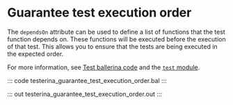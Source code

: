 # Guarantee test execution order

The `dependsOn` attribute can be used to define a list of functions that the test 
function depends on. These functions will be executed before the execution of that test.
This allows you to ensure that the tests are being executed in the expected order.

For more information, see [Test ballerina code](https://ballerina.io/learn/test-ballerina-code/test-quick-start/)
and the [`test` module](https://docs.central.ballerina.io/ballerina/test/latest/).

::: code testerina_guarantee_test_execution_order.bal :::

::: out testerina_guarantee_test_execution_order.out :::
